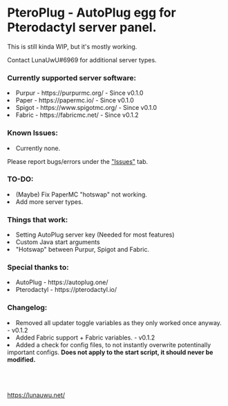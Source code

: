 <h1>PteroPlug - AutoPlug egg for Pterodactyl server panel.</h1>
This is still kinda WIP, but it's mostly working.

Contact LunaUwU#6969 for additional server types.

<h3>Currently supported server software:</h3>
<li>Purpur - https://purpurmc.org/ - Since v0.1.0</li>
<li>Paper - https://papermc.io/ - Since v0.1.0</li>
<li>Spigot - https://www.spigotmc.org/ - Since v0.1.0</li>
<li>Fabric - https://fabricmc.net/ - Since v0.1.2</li>

<h3>Known Issues:</h3>
<li>Currently none.</li>

Please report bugs/errors under the ["Issues"](https://github.com/ImLunaUwU/PteroPlug/issues "Issues tab") tab.

<h3>TO-DO:</h3>
<li>(Maybe) Fix PaperMC "hotswap" not working.</li>
<li>Add more server types.</li>

<h3>Things that work:</h3>
<li>Setting AutoPlug server key (Needed for most features)</li>
<li>Custom Java start arguments</li>
<li>"Hotswap" between Purpur, Spigot and Fabric.</li>

<h3>Special thanks to:</h3>
<li>AutoPlug - https://autoplug.one/</li>
<li>Pterodactyl - https://pterodactyl.io/</li>

<h3>Changelog:</h3>
<li>Removed all updater toggle variables as they only worked once anyway. - v0.1.2</li>
<li>Added Fabric support + Fabric variables. - v0.1.2</li>
<li>Added a check for config files, to not instantly overwrite potentinally important configs. <b>Does not apply to the start script, it should never be modified.</b></li>

<br><br><br>
https://lunauwu.net/
